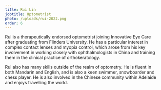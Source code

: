 ```yaml
---
title: Rui Lin
jobtitle: Optometrist
photo: /uploads/rui-2022.png
order: 6
---
```

Rui is a therapeutically endorsed optometrist joining Innovative Eye Care after graduating from Flinders University. He has a particular interest in complex contact lenses and myopia control, which arose from his key involvement in working closely with ophthalmologists in China and training them in the clinical practice of orthokeratology.

Rui also has many skills outside of the realm of optometry. He is fluent in both Mandarin and English, and is also a keen swimmer, snowboarder and chess player. He is also involved in the Chinese community within Adelaide and enjoys travelling the world.